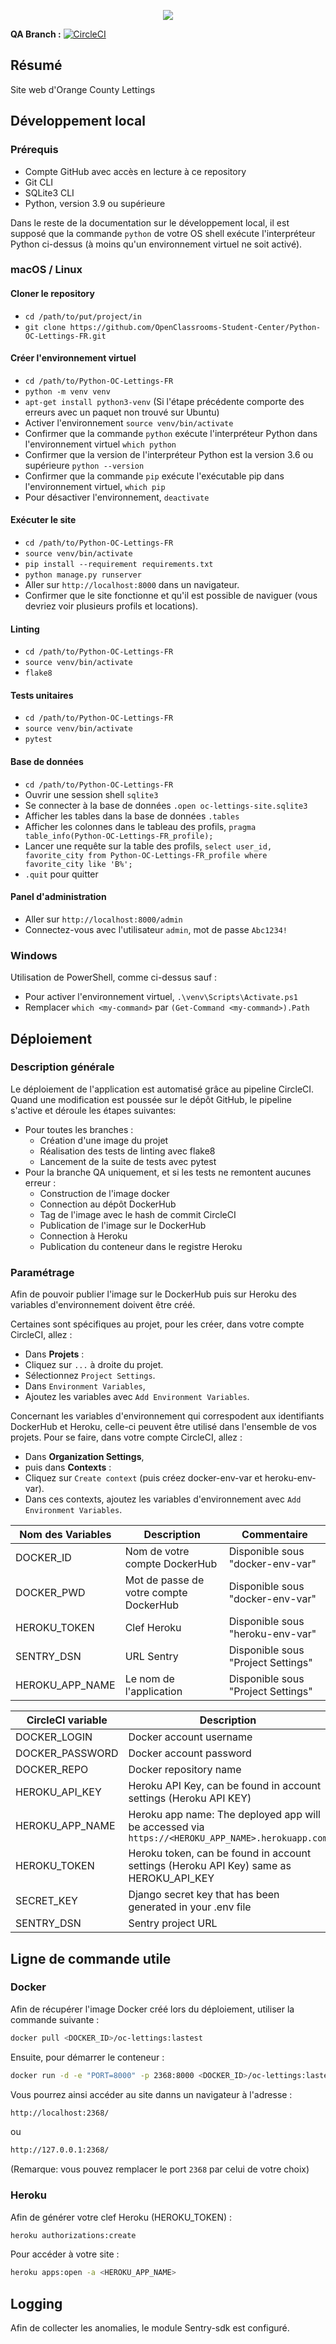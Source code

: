 <p align="center">
  <img src="https://user.oc-static.com/upload/2020/09/18/16004295603423_P11.png" />
</p>

**QA Branch :** [![CircleCI](https://circleci.com/gh/sebastiengiordano/Python-OC-Lettings-FR/tree/qa.svg?style=svg)](https://circleci.com/gh/sebastiengiordano/Python-OC-Lettings-FR/?branch=qa)

## Résumé

Site web d'Orange County Lettings

## Développement local

### Prérequis

- Compte GitHub avec accès en lecture à ce repository
- Git CLI
- SQLite3 CLI
- Python, version 3.9 ou supérieure

Dans le reste de la documentation sur le développement local, il est supposé que la commande `python` de votre OS shell exécute l'interpréteur Python ci-dessus (à moins qu'un environnement virtuel ne soit activé).

### macOS / Linux

#### Cloner le repository

- `cd /path/to/put/project/in`
- `git clone https://github.com/OpenClassrooms-Student-Center/Python-OC-Lettings-FR.git`

#### Créer l'environnement virtuel

- `cd /path/to/Python-OC-Lettings-FR`
- `python -m venv venv`
- `apt-get install python3-venv` (Si l'étape précédente comporte des erreurs avec un paquet non trouvé sur Ubuntu)
- Activer l'environnement `source venv/bin/activate`
- Confirmer que la commande `python` exécute l'interpréteur Python dans l'environnement virtuel
`which python`
- Confirmer que la version de l'interpréteur Python est la version 3.6 ou supérieure `python --version`
- Confirmer que la commande `pip` exécute l'exécutable pip dans l'environnement virtuel, `which pip`
- Pour désactiver l'environnement, `deactivate`

#### Exécuter le site

- `cd /path/to/Python-OC-Lettings-FR`
- `source venv/bin/activate`
- `pip install --requirement requirements.txt`
- `python manage.py runserver`
- Aller sur `http://localhost:8000` dans un navigateur.
- Confirmer que le site fonctionne et qu'il est possible de naviguer (vous devriez voir plusieurs profils et locations).

#### Linting

- `cd /path/to/Python-OC-Lettings-FR`
- `source venv/bin/activate`
- `flake8`

#### Tests unitaires

- `cd /path/to/Python-OC-Lettings-FR`
- `source venv/bin/activate`
- `pytest`

#### Base de données

- `cd /path/to/Python-OC-Lettings-FR`
- Ouvrir une session shell `sqlite3`
- Se connecter à la base de données `.open oc-lettings-site.sqlite3`
- Afficher les tables dans la base de données `.tables`
- Afficher les colonnes dans le tableau des profils, `pragma table_info(Python-OC-Lettings-FR_profile);`
- Lancer une requête sur la table des profils, `select user_id, favorite_city from
  Python-OC-Lettings-FR_profile where favorite_city like 'B%';`
- `.quit` pour quitter

#### Panel d'administration

- Aller sur `http://localhost:8000/admin`
- Connectez-vous avec l'utilisateur `admin`, mot de passe `Abc1234!`

### Windows

Utilisation de PowerShell, comme ci-dessus sauf :

- Pour activer l'environnement virtuel, `.\venv\Scripts\Activate.ps1` 
- Remplacer `which <my-command>` par `(Get-Command <my-command>).Path`

## Déploiement

### Description générale

Le déploiement de l'application est automatisé grâce au pipeline CircleCI.
Quand une modification est poussée sur le dépôt GitHub, le pipeline s'active et déroule les étapes suivantes:

* Pour toutes les branches :
    * Création d'une image du projet
	* Réalisation des tests de linting avec flake8
	* Lancement de la suite de tests avec pytest
* Pour la branche QA uniquement, et si les tests ne remontent aucunes erreur :
	* Construction de l'image docker
	* Connection au dépôt DockerHub
	* Tag de l'image avec le hash de commit CircleCI
	* Publication de l'image sur le DockerHub
	* Connection à Heroku
	* Publication du conteneur dans le registre Heroku

### Paramétrage

Afin de pouvoir publier l'image sur le DockerHub puis sur Heroku des variables d'environnement doivent être créé.

Certaines sont spécifiques au projet, pour les créer, dans votre compte CircleCI, allez :

- Dans **Projets** :
- Cliquez sur `...` à droite du projet.
- Sélectionnez `Project Settings`.
- Dans `Environment Variables`,
- Ajoutez les variables avec `Add Environment Variables`.

Concernant les variables d'environnement qui correspodent aux identifiants DockerHub et Heroku, celle-ci peuvent être utilisé dans l'ensemble de vos projets.
Pour se faire, dans votre compte CircleCI, allez :

- Dans **Organization Settings**,
- puis dans **Contexts** :
- Cliquez sur `Create context` (puis créez docker-env-var et heroku-env-var).
- Dans ces contexts, ajoutez les variables d'environnement avec `Add Environment Variables`.


|  Nom des Variables   |               Description              |             Commentaire             |
|----------------------|----------------------------------------|-------------------------------------|
|    DOCKER_ID         | Nom de votre compte DockerHub          | Disponible sous "docker-env-var"    |
|    DOCKER_PWD        | Mot de passe de votre compte DockerHub | Disponible sous "docker-env-var"    |
|    HEROKU_TOKEN      | Clef Heroku                            | Disponible sous "heroku-env-var"    |
|    SENTRY_DSN        | URL Sentry                             | Disponible sous "Project Settings"  |
|    HEROKU_APP_NAME   | Le nom de l'application                | Disponible sous "Project Settings"  |

 | CircleCI variable | Description                                                                                      |
|-------------------|--------------------------------------------------------------------------------------------------|
| DOCKER_LOGIN      | Docker account username                                                                          |
| DOCKER_PASSWORD   | Docker account password                                                                          |
| DOCKER_REPO       | Docker repository name                                                                           |
| HEROKU_API_KEY    | Heroku API Key, can be found in account settings (Heroku API KEY)                                |
| HEROKU_APP_NAME   | Heroku app name: The deployed app will be accessed via `https://<HEROKU_APP_NAME>.herokuapp.com` |
| HEROKU_TOKEN      | Heroku token, can be found in account settings (Heroku API Key) same as HEROKU_API_KEY           |
| SECRET_KEY        | Django secret key that has been generated in your .env file                                      |
| SENTRY_DSN        | Sentry project URL                                                                               |
## Ligne de commande utile

### Docker

Afin de récupérer l'image Docker créé lors du déploiement, utiliser la commande suivante :
```sh
docker pull <DOCKER_ID>/oc-lettings:lastest
```

Ensuite, pour démarrer le conteneur :
```sh
docker run -d -e "PORT=8000" -p 2368:8000 <DOCKER_ID>/oc-lettings:lastest
```

Vous pourrez ainsi accéder au site danns un navigateur à l'adresse :
```sh
http://localhost:2368/
```
ou
```sh
http://127.0.0.1:2368/
```

(Remarque: vous pouvez remplacer le port `2368` par celui de votre choix)


### Heroku

Afin de générer votre clef Heroku (HEROKU_TOKEN) :

```sh
heroku authorizations:create
```

Pour accéder à votre site :

```sh
heroku apps:open -a <HEROKU_APP_NAME>
```

## Logging

Afin de collecter les anomalies, le module Sentry-sdk est configuré.
